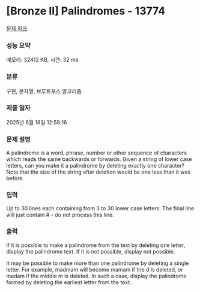 # [Bronze II] Palindromes - 13774 

[문제 링크](https://www.acmicpc.net/problem/13774) 

### 성능 요약

메모리: 32412 KB, 시간: 32 ms

### 분류

구현, 문자열, 브루트포스 알고리즘

### 제출 일자

2025년 6월 18일 12:58:16

### 문제 설명

<p>A palindrome is a word, phrase, number or other sequence of characters which reads the same backwards or forwards. Given a string of lower case letters, can you make it a palindrome by deleting exactly one character? Note that the size of the string after deletion would be one less than it was before. </p>

### 입력 

 <p>Up to 30 lines each containing from 3 to 30 lower case letters. The final line will just contain # - do not process this line.</p>

### 출력 

 <p>If it is possible to make a palindrome from the text by deleting one letter, display the palindrome text. If it is not possible, display not possible.</p>

<p>It may be possible to make more than one palindrome by deleting a single letter. For example, madmam will become mamam if the d is deleted, or madam if the middle m is deleted. In such a case, display the palindrome formed by deleting the earliest letter from the text.</p>

